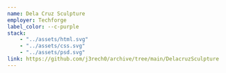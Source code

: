 ```yaml
---
name: Dela Cruz Sculpture
employer: Techforge
label_color: --c-purple
stack: 
    - "../assets/html.svg"
    - "../assets/css.svg"
    - "../assets/psd.svg"
link: https://github.com/j3rech0/archive/tree/main/DelacruzSculpture
---
```

